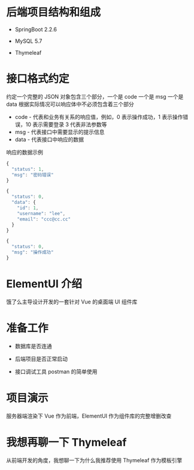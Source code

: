 # 后端项目结构和组成

* SpringBoot 2.2.6

* MySQL 5.7

* Thymeleaf

  

# 接口格式约定

约定一个完整的 JSON 对象包含三个部分，一个是 code 一个是 msg 一个是 data 根据实际情况可以响应体中不必须包含着三个部分

* code - 代表和业务有关系的响应值，例如，0 表示操作成功，1 表示操作错误，10 表示需要登录 3 代表非法参数等
* msg - 代表接口中需要显示的提示信息
* data - 代表接口中响应的数据

响应的数据示例

```javascript
{
  "status": 1,
  "msg": "密码错误"
}

{
  "status": 0,
  "data": {
    "id": 1,
    "username": "lee",
    "email": "ccc@cc.cc"
  }
}

{
  "status": 0,
  "msg": "操作成功"
}
```



# ElementUI 介绍

饿了么主导设计开发的一套针对 Vue 的桌面端 UI 组件库



# 准备工作

* 数据库是否连通
* 后端项目是否正常启动

* 接口调试工具 postman 的简单使用



# 项目演示

服务器端渲染下 Vue 作为前端，ElementUI 作为组件库的完整增删改查



# 我想再聊一下 Thymeleaf

从前端开发的角度，我想聊一下为什么我推荐使用 Thymeleaf 作为模板引擎